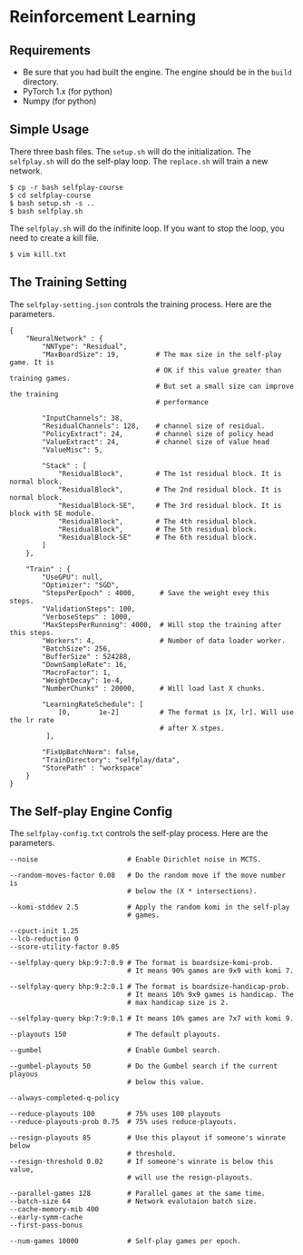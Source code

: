 # Reinforcement Learning

## Requirements

* Be sure that you had built the engine. The engine should be in the ```build``` directory.
* PyTorch 1.x (for python)
* Numpy (for python)

## Simple Usage

There three bash files. The ```setup.sh``` will do the initialization. The ```selfplay.sh``` will do the self-play loop. The ```replace.sh``` will train a new network.

    $ cp -r bash selfplay-course
    $ cd selfplay-course
    $ bash setup.sh -s ..
    $ bash selfplay.sh

The ```selfplay.sh``` will do the inifinite loop. If you want to stop the loop, you need to create a kill file.

    $ vim kill.txt

## The Training Setting

The ```selfplay-setting.json``` controls the training process. Here are the parameters.

```
{
    "NeuralNetwork" : {
        "NNType": "Residual",
        "MaxBoardSize": 19,         # The max size in the self-play game. It is
                                    # OK if this value greater than training games.
                                    # But set a small size can improve the training
                                    # performance

        "InputChannels": 38,
        "ResidualChannels": 128,    # channel size of residual.
        "PolicyExtract": 24,        # channel size of policy head
        "ValueExtract": 24,         # channel size of value head
        "ValueMisc": 5,

        "Stack" : [
            "ResidualBlock",        # The 1st residual block. It is normal block.
            "ResidualBlock",        # The 2nd residual block. It is normal block.
            "ResidualBlock-SE",     # The 3rd residual block. It is block with SE module.
            "ResidualBlock",        # The 4th residual block.
            "ResidualBlock",        # The 5th residual block.
            "ResidualBlock-SE"      # The 6th residual block.
        ]
    },

    "Train" : {
        "UseGPU": null,
        "Optimizer": "SGD",
        "StepsPerEpoch" : 4000,      # Save the weight evey this steps.
        "ValidationSteps": 100,
        "VerboseSteps" : 1000,
        "MaxStepsPerRunning": 4000,  # Will stop the training after this steps.
        "Workers": 4,                # Number of data loader worker.
        "BatchSize": 256,
        "BufferSize" : 524288,
        "DownSampleRate": 16,
        "MacroFactor": 1,
        "WeightDecay": 1e-4,
        "NumberChunks" : 20000,      # Will load last X chunks.

        "LearningRateSchedule": [
            [0,       1e-2]          # The format is [X, lr]. Will use the lr rate
                                     # after X stpes.
         ],

        "FixUpBatchNorm": false,
        "TrainDirectory": "selfplay/data",
        "StorePath" : "workspace"
    }
}
```

## The Self-play Engine Config

The ```selfplay-config.txt``` controls the self-play process. Here are the parameters.

```
--noise                      # Enable Dirichlet noise in MCTS.

--random-moves-factor 0.08   # Do the random move if the move number is
                             # below the (X * intersections).

--komi-stddev 2.5            # Apply the random komi in the self-play
                             # games.

--cpuct-init 1.25
--lcb-reduction 0
--score-utility-factor 0.05

--selfplay-query bkp:9:7:0.9 # The format is boardsize-komi-prob.
                             # It means 90% games are 9x9 with komi 7.

--selfplay-query bhp:9:2:0.1 # The format is boardsize-handicap-prob.
                             # It means 10% 9x9 games is handicap. The
                             # max handicap size is 2.

--selfplay-query bkp:7:9:0.1 # It means 10% games are 7x7 with komi 9.

--playouts 150               # The default playouts.

--gumbel                     # Enable Gumbel search.

--gumbel-playouts 50         # Do the Gumbel search if the current playous
                             # below this value. 

--always-completed-q-policy

--reduce-playouts 100        # 75% uses 100 playouts 
--reduce-playouts-prob 0.75  # 75% uses reduce-playouts.

--resign-playouts 85         # Use this playout if someone's winrate below
                             # threshold.
--resign-threshold 0.02      # If someone's winrate is below this value,
                             # will use the resign-playouts.

--parallel-games 128         # Parallel games at the same time.
--batch-size 64              # Network evalutaion batch size.
--cache-memory-mib 400
--early-symm-cache
--first-pass-bonus

--num-games 10000            # Self-play games per epoch.
```
